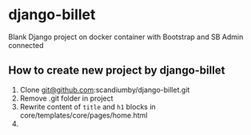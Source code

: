 # django-billet
Blank Django project on docker container with Bootstrap and SB Admin connected

## How to create new project by django-billet
1. Clone git@github.com:scandiumby/django-billet.git
1. Remove .git folder in project
1. Rewrite content of `title` and `h1` blocks in core/templates/core/pages/home.html 
1. 
